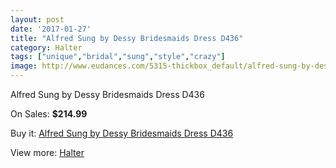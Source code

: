 ```yaml
---
layout: post
date: '2017-01-27'
title: "Alfred Sung by Dessy Bridesmaids Dress D436"
category: Halter
tags: ["unique","bridal","sung","style","crazy"]
image: http://www.eudances.com/5315-thickbox_default/alfred-sung-by-dessy-bridesmaids-dress-d436.jpg
---
```

Alfred Sung by Dessy Bridesmaids Dress D436

On Sales: **$214.99**
<a href="https://www.eudances.com/en/halter/1800-alfred-sung-by-dessy-bridesmaids-dress-d436.html"><amp-img layout="responsive" width="600" height="600" src="//www.eudances.com/5315-thickbox_default/alfred-sung-by-dessy-bridesmaids-dress-d436.jpg" alt="Alfred Sung by Dessy Bridesmaids Dress D436 0" /></a>
<a href="https://www.eudances.com/en/halter/1800-alfred-sung-by-dessy-bridesmaids-dress-d436.html"><amp-img layout="responsive" width="600" height="600" src="//www.eudances.com/5316-thickbox_default/alfred-sung-by-dessy-bridesmaids-dress-d436.jpg" alt="Alfred Sung by Dessy Bridesmaids Dress D436 1" /></a>

Buy it: [Alfred Sung by Dessy Bridesmaids Dress D436](https://www.eudances.com/en/halter/1800-alfred-sung-by-dessy-bridesmaids-dress-d436.html "Alfred Sung by Dessy Bridesmaids Dress D436")

View more: [Halter](https://www.eudances.com/en/19-halter "Halter")